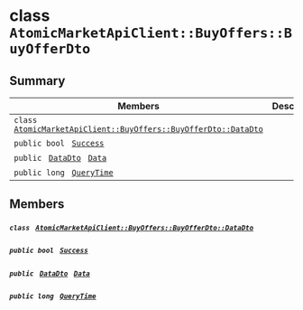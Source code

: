 # class `AtomicMarketApiClient::BuyOffers::BuyOfferDto` 

## Summary

 Members                                | Descriptions                                
----------------------------------------|---------------------------------------------
`class ` [`AtomicMarketApiClient::BuyOffers::BuyOfferDto::DataDto`](.github/workflows/documentation/md/AtomicMarketApiClient--BuyOffers--BuyOfferDto--DataDto.md#class_atomic_market_api_client_1_1_buy_offers_1_1_buy_offer_dto_1_1_data_dto)        | 
`public bool ` [`Success`](#class_atomic_market_api_client_1_1_buy_offers_1_1_buy_offer_dto_1a506fb037fbb6bfe8f254c021a2c3cfac) | 
`public ` [`DataDto`](.github/workflows/documentation/md/AtomicMarketApiClient--BuyOffers--BuyOfferDto--DataDto.md#class_atomic_market_api_client_1_1_buy_offers_1_1_buy_offer_dto_1_1_data_dto)` ` [`Data`](#class_atomic_market_api_client_1_1_buy_offers_1_1_buy_offer_dto_1a65c0779654774581967081cf3136bd84) | 
`public long ` [`QueryTime`](#class_atomic_market_api_client_1_1_buy_offers_1_1_buy_offer_dto_1a6cc7a06930fbe1e28eb7eed2599015c9) | 

## Members

##### `class ` [`AtomicMarketApiClient::BuyOffers::BuyOfferDto::DataDto`](.github/workflows/documentation/md/AtomicMarketApiClient--BuyOffers--BuyOfferDto--DataDto.md#class_atomic_market_api_client_1_1_buy_offers_1_1_buy_offer_dto_1_1_data_dto) 

##### `public bool ` [`Success`](#class_atomic_market_api_client_1_1_buy_offers_1_1_buy_offer_dto_1a506fb037fbb6bfe8f254c021a2c3cfac) 

##### `public ` [`DataDto`](.github/workflows/documentation/md/AtomicMarketApiClient--BuyOffers--BuyOfferDto--DataDto.md#class_atomic_market_api_client_1_1_buy_offers_1_1_buy_offer_dto_1_1_data_dto)` ` [`Data`](#class_atomic_market_api_client_1_1_buy_offers_1_1_buy_offer_dto_1a65c0779654774581967081cf3136bd84) 

##### `public long ` [`QueryTime`](#class_atomic_market_api_client_1_1_buy_offers_1_1_buy_offer_dto_1a6cc7a06930fbe1e28eb7eed2599015c9) 

